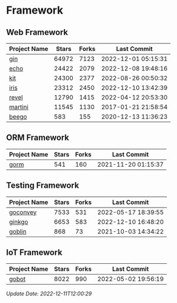 # Framework

## Web Framework
| Project Name | Stars | Forks | Last Commit |
| ------------ | ----- | ----- | ----------- |
| [gin](https://github.com/gin-gonic/gin) | 64972 | 7123 | 2022-12-01 05:15:31 |
| [echo](https://github.com/labstack/echo) | 24422 | 2079 | 2022-12-08 19:48:16 |
| [kit](https://github.com/go-kit/kit) | 24300 | 2377 | 2022-08-26 00:50:32 |
| [iris](https://github.com/kataras/iris) | 23312 | 2450 | 2022-12-10 13:42:39 |
| [revel](https://github.com/revel/revel) | 12790 | 1415 | 2022-04-12 20:53:30 |
| [martini](https://github.com/go-martini/martini) | 11545 | 1130 | 2017-01-21 21:58:54 |
| [beego](https://github.com/astaxie/beego) | 583 | 155 | 2020-12-13 11:36:23 |

## ORM Framework
| Project Name | Stars | Forks | Last Commit |
| ------------ | ----- | ----- | ----------- |
| [gorm](https://github.com/jinzhu/gorm) | 541 | 160 | 2021-11-20 01:15:37 |

## Testing Framework
| Project Name | Stars | Forks | Last Commit |
| ------------ | ----- | ----- | ----------- |
| [goconvey](https://github.com/smartystreets/goconvey) | 7533 | 531 | 2022-05-17 18:39:55 |
| [ginkgo](https://github.com/onsi/ginkgo) | 6653 | 583 | 2022-12-10 16:48:20 |
| [goblin](https://github.com/franela/goblin) | 868 | 73 | 2021-10-03 14:34:22 |

## IoT Framework
| Project Name | Stars | Forks | Last Commit |
| ------------ | ----- | ----- | ----------- |
| [gobot](https://github.com/hybridgroup/gobot) | 8022 | 990 | 2022-05-02 19:56:19 |

*Update Date: 2022-12-11T12:00:29*